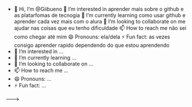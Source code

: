 - 👋 Hi, I’m @Giibueno
👀 I’m interested in aprender mais sobre o github e as platarfomas de tecnogia
🌱 I’m currently learning como usar github e aprender cada vez mais com o alura
💞️ I’m looking to collaborate on me ajudar nas coisas que eu tenho dificuldade
📫 How to reach me não sei como chegar até mim
😄 Pronouns: ela/dela
⚡ Fun fact: as vezes consigo aprender rapido dependendo do que estou aprendendo
- 👀 I’m interested in ...
- 🌱 I’m currently learning ...
- 💞️ I’m looking to collaborate on ...
- 📫 How to reach me ...
- 😄 Pronouns: ...
- ⚡ Fun fact: ...

--->
